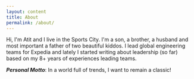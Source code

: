 ```yaml
---
layout: content
title: About
permalink: /about/
---
```


Hi, I'm Atit and I live in the Sports City. I'm a son, a brother, a husband and most important a father of two beautiful kiddos. I lead global engineering teams for Expedia and lately I started writing about leadership (so far) based on my 8+ years of experiences leading teams.

***Personal Motto***: In a world full of trends, I want to remain a classic!
